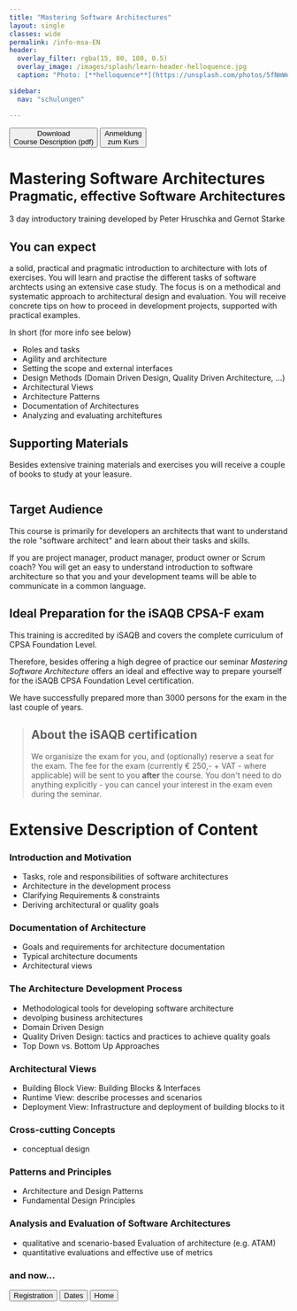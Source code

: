 ```yaml
---
title: "Mastering Software Architectures"
layout: single
classes: wide
permalink: /info-msa-EN
header:
  overlay_filter: rgba(15, 80, 180, 0.5)
  overlay_image: /images/splash/learn-header-helloquence.jpg
  caption: "Photo: [**helloquence**](https://unsplash.com/photos/5fNmWej4tAA)"

sidebar:
  nav: "schulungen"

---
```


<a href="/downloads/flyer-msa.pdf" target="_blank" rel="noopener noreferrer nofollow"><button class="button buttonDownload">Download<br/>Course Description (pdf)</button></a>
<a href="/anmeldung"><button class="button buttonAnmeldung">Anmeldung<br/>zum Kurs</button></a>


# Mastering Software Architectures <br><sup>Pragmatic, effective Software Architectures</sup>


3 day introductory training developed by Peter Hruschka and Gernot Starke

## You can expect
a solid, practical and pragmatic introduction to architecture with lots of exercises. 
You will learn and practise the different tasks of software archtects using an extensive case study. 
The focus is on a methodical and systematic approach to architectural design and evaluation.
You will receive concrete tips on how to proceed in development projects, supported with practical examples.

In short (for more info see below)

* Roles and tasks
* Agility and architecture
* Setting the scope and external interfaces
* Design Methods (Domain Driven Design, Quality Driven Architecture, ...)
* Architectural Views
* Architecture Patterns
* Documentation of Architectures
* Analyzing and evaluating architeftures
## Supporting Materials

Besides extensive training materials and exercises you will receive a couple of books to study at your leasure.

![]()

## Target Audience
This course is primarily for developers an architects that want to understand the role "software architect" and learn about their tasks and skills.

If you are project manager, product manager, product owner or Scrum coach? You will get an easy to understand introduction to software architecture so that you and your development teams will be able to communicate in a common language.

## Ideal Preparation for the iSAQB CPSA-F exam

This training is accredited by iSAQB and covers the complete curriculum of CPSA Foundation Level.

Therefore, besides offering a high degree of practice our seminar _Mastering Software Architecture_ offers an ideal and effective way to prepare yourself for the iSAQB CPSA Foundation Level certification.

We have successfully prepared more than 3000 persons for the exam in the last couple of years. 

>## About the iSAQB certification
>We organisize the exam for you, and (optionally) reserve a seat for the exam. The fee for the exam (currently € 250,- + VAT - where applicable) will be sent to you **after** the course. 
>You don't need to do anything explicitly - you can cancel your interest in the exam even during the seminar.


# Extensive Description of Content

### Introduction and Motivation

* Tasks, role and responsibilities of software architectures
* Architecture in the development process
* Clarifying Requirements & constraints
* Deriving architectural or quality goals

### Documentation of Architecture

* Goals and requirements for architecture documentation
* Typical architecture documents
* Architectural views

### The Architecture Development Process

* Methodological tools for developing software architecture
* devolping business architectures
* Domain Driven Design
* Quality Driven Design: tactics and practices to achieve quality goals
* Top Down vs. Bottom Up Approaches


### Architectural Views

* Building Block View: Building Blocks & Interfaces
* Runtime View: describe processes and scenarios  
* Deployment View: Infrastructure and deployment of building blocks to it

### Cross-cutting Concepts
* conceptual design
  

### Patterns and Principles

* Architecture and Design Patterns
* Fundamental Design Principles

### Analysis and Evaluation of Software Architectures
* qualitative and scenario-based Evaluation of architecture (e.g. ATAM) 
* quantitative evaluations and effective use of metrics 


### and now...

<a href="/anmeldungEN"><button class="button buttonAnmeldung">Registration</button></a>
<a href="/termine"><button class="button buttonRoyalBlue">Dates</button></a>
<a href="/"><button class="button buttonHome">Home</button></a>


